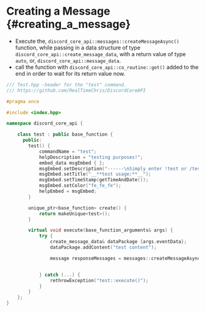 Creating a Message {#creating_a_message}
============
- Execute the, `discord_core_api::messages::createMessageAsync()` function, while passing in a data structure of type `discord_core_api::create_message_data`, with a return value of type `auto`, or, `discord_core_api::message_data`.
- call the function with `discord_core_api::co_routine::get()` added to the end in order to wait for its return value now.

```cpp
/// Test.hpp -header for the "test" command.
/// https://github.com/RealTimeChris/DiscordCoreAPI

#pragma once

#include <index.hpp>

namespace discord_core_api {

	class test : public base_function {
	  public:
		test() {
			commandName = "test";
			helpDescription = "testing purposes!";
			embed_data msgEmbed { };
			msgEmbed.setDescription("------\nSimply enter !test or /test!\n------");
			msgEmbed.setTitle("__**test usage:**__");
			msgEmbed.setTimeStamp(getTimeAndDate());
			msgEmbed.setColor("fe_fe_fe");
			helpEmbed = msgEmbed;
		}

		unique_ptr<base_function> create() {
			return makeUnique<test>();
		}

		virtual void execute(base_function_arguments& args) {
			try {
				create_message_data& dataPackage {args.eventData};
				dataPackage.addContent("test content");

				message responseMessages = messages::createMessageAsync(dataPackage).get();


			} catch (...) {
				rethrowException("test::execute()");
			}
		}
	};
}
```

